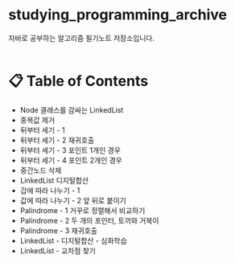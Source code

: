 # studying_programming_archive
자바로 공부하는 알고리즘 필기노트 저장소입니다. <br><br>
# &#128203; Table of Contents
 
+ Node 클래스를 감싸는 LinkedList
+ 중복값 제거
+ 뒤부터 세기 - 1 
+ 뒤부터 세기 - 2 재귀호출
+ 뒤부터 세기 - 3 포인트 1개인 경우
+ 뒤부터 세기 - 4 포인트 2개인 경우
+ 중간노드 삭제
+ LinkedList 디지털합산
+ 갑에 따라 나누기 - 1
+ 값에 따라 나누기 - 2 앞 뒤로 붙이기
+ Palindrome - 1 거꾸로 정렬해서 비교하기
+ Palindrome - 2 두 개의 포인터, 토끼와 거북이
+ Palindrome - 3 재귀호출
+ LinkedList - 디지털합산 - 심화학습
+ LinkedList - 교차점 찾기








